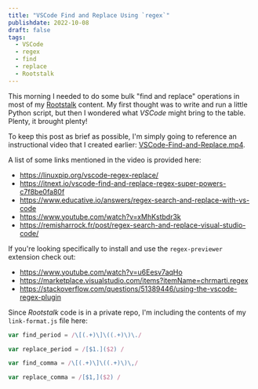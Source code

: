 ```yaml
---
title: "VSCode Find and Replace Using `regex`"
publishdate: 2022-10-08
draft: false
tags:
  - VSCode
  - regex
  - find
  - replace
  - Rootstalk
---
```


This morning I needed to do some bulk "find and replace" operations in most of my [Rootstalk](https://rootstalk.grinnell.edu) content.  My first thought was to write and run a little Python script, but then I wondered what _VSCode_ might bring to the table.  Plenty, it brought plenty!

To keep this post as brief as possible, I'm simply going to reference an instructional video that I created earlier: <a href="https://rootstalk.blob.core.windows.net/documentation/VSCode-Find-and-Replace.mp4" target="_blank">VSCode-Find-and-Replace.mp4</a>.  

A list of some links mentioned in the video is provided here:

  - https://linuxpip.org/vscode-regex-replace/
  - https://itnext.io/vscode-find-and-replace-regex-super-powers-c7f8be0fa80f
  - https://www.educative.io/answers/regex-search-and-replace-with-vs-code
  - https://www.youtube.com/watch?v=xMhKstbdr3k
  - https://remisharrock.fr/post/regex-search-and-replace-visual-studio-code/

If you're looking specifically to install and use the `regex-previewer` extension check out:
  
  - https://www.youtube.com/watch?v=u6Eesv7aqHo
  - https://marketplace.visualstudio.com/items?itemName=chrmarti.regex
  - https://stackoverflow.com/questions/51389446/using-the-vscode-regex-plugin

Since _Rootstalk_ code is in a private repo, I'm including the contents of my `link-format.js` file here:

```javascript
var find_period = /\[(.+)\]\((.+)\)\./

var replace_period = /[$1.]($2) /

var find_comma = /\[(.+)\]\((.+)\)\,/

var replace_comma = /[$1,]($2) /
```


